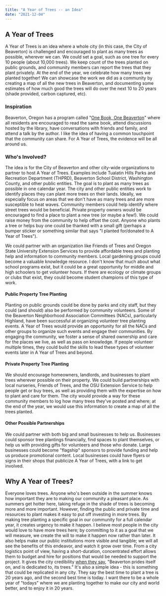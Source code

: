 ```yaml
---
title: "A Year of Trees -- an Idea"
date: "2021-12-04"
---
```


## A Year of Trees

A Year of Trees is an idea where a whole city (in this case, the City of Beaverton) is challenged and encouraged to plant as many trees as possible, wherever we can. We could set a goal, such as one tree for every 10 people (about 10,000 trees). We keep count of the trees planted on public grounds, and community members can report the trees that they plant privately. At the end of the year, we celebrate how many trees we planted together! We can showcase the work we did as a community by creating a map of all the new trees in Beaverton, and documenting some estimates of how much good the trees will do over the next 10 to 20 years (shade provided, carbon captured, etc).

### Inspiration

Beaverton, Oregon has a program called "[One Book, One Beaverton](https://www.beavertonlibrary.org/385/One-Book-One-Beaverton)" where all residents are encouraged to read the same book, attend discussions hosted by the library, have conversations with friends and family, and attend a talk by the author. I like the idea of having a common touchpoint that the community can share. For A Year of Trees, the evidence will be all around us.

### Who's Involved?

The idea is for the City of Beaverton and other city-wide organizations to partner to host A Year of Trees. Examples include Tualatin Hills Parks and Recreation Department (THPRD), Beaverton School District, Washington County, and other public entities. The goal is to plant as many trees as possible in one calendar year. The city and other public entities work to identify places they can plant more trees on their lands. Ideally, we especially focus on areas that we don't have as many trees and are more susceptible to heat waves. Community members could help identify where street trees would be beneficial. Private property owners would be encouraged to find a place to plant a new tree (or maybe a few!). We could raise money from the community to help offset the cost. Anyone who plants a tree or helps buy one could be thanked with a small gift (perhaps a bumper sticker or something similar that says "I planted for/donated to A Year of Trees").

We could partner with an organization like Friends of Trees and Oregon State University Extension Services to provide affordable trees and planting help and information to community members. Local gardening groups could become a valuable knowledge resource. I don't know that much about what school programs exist, but it could be a great opportunity for middle and high schoolers to get volunteer hours. If there are ecology or climate groups or clubs that exist, they could become student champions of this type of work.

#### Public Property Tree Planting

Planting on public grounds could be done by parks and city staff, but they could (and should) also be performed by community volunteers. Some of the Beaverton Neighborhood Association Committees (NACs), particularly Highland, have been successful at organizing volunteer tree planting events. A Year of Trees would provide an opportunity for all the NACs and other groups to organize such events and engage their communities. By engaging the community, we foster a sense of shared ownership and care for the places we live, as well as pass on knowledge. If people volunteer multiple times, they could build the skills to lead these types of volunteer events later in A Year of Trees and beyond.

#### Private Property Tree Planting

We should encourage homeowners, landlords, and businesses to plant trees wherever possible on their property. We could build partnerships with local nurseries, Friends of Trees, and the OSU Extension Service to help people get or buy trees, as well as providing them with the expertise on how to plant and care for them. The city would provide a way for these community members to log how many trees they've posted and where; at the end of the year, we would use this information to create a map of all the trees planted.

#### Other Possible Partnerships

We could partner with both big and small businesses to help us. Businesses could sponsor tree plantings financially, find spaces to plant themselves, or help us with providing gifts for volunteers and those who donate. Large businesses could become "flagship" sponsors to provide funding and help us produce promotional content. Local businesses could have flyers or signs in their shops that publicize A Year of Trees, with a link to get involved.

## Why A Year of Trees?

Everyone loves trees. Anyone who's been outside in the summer knows how important they are to making our community a pleasant place. As summers get hotter here, taking refuge in the shade of trees is becoming more and more important. However, finding the public and private time and resources to plant makes it easy to put off investing in more trees. By making tree planting a specific goal in our community for a full calendar year, it creates urgency to make it happen. I believe most people in the city would love to have more trees here; by committing to it as a goal that we will measure, we create the will to make it happen now rather than later. It also helps make our public institutions more visible and tangible; we will all see the benefits of this endeavor, and watch it grow over time. From a city logistics point of view, having a short-duration, concentrated effort allows them to budget and hire for positions that would be needed to support the project. It gives the city credibility [when they say](https://www.beavertonoregon.gov/1095/Urban-Forestry), "Beaverton prides itself on, and is dedicated to, its trees." It's also a simple idea - this is something that could be replicated in any city. They say the best time to plant a tree is 20 years ago, and the second best time is today. I want there to be a whole year of "todays" where we are planting together to make our city and world better, and to enjoy it in 20 years.
